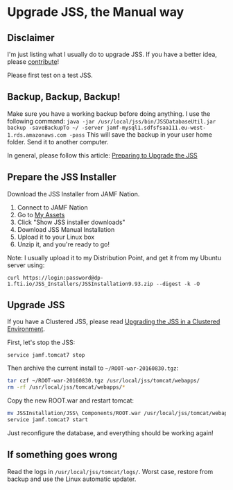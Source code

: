 # Upgrade JSS, the Manual way


## Disclaimer
I'm just listing what I usually do to upgrade JSS. If you have a better idea, please [contribute](https://github.com/Shufflepuck/MacAdminsDoc/blob/master/00_About/Contributing.md)! 

Please first test on a test JSS.


## Backup, Backup, Backup!
Make sure you have a working backup before doing anything. 
I use the following command:
`java -jar /usr/local/jss/bin/JSSDatabaseUtil.jar backup -saveBackupTo ~/ -server jamf-mysql1.sdfsfsaa111.eu-west-1.rds.amazonaws.com -pass`
This will save the backup in your user home folder. Send it to another computer.

In general, please follow this article: [Preparing to Upgrade the JSS](https://jamfnation.jamfsoftware.com/article.html?id=136)

## Prepare the JSS Installer
Download the JSS Installer from JAMF Nation. 

1. Connect to JAMF Nation
2. Go to [My Assets](https://jamfnation.jamfsoftware.com/myAssets.html)
3. Click "Show JSS installer downloads"
4. Download JSS Manual Installation
5. Upload it to your Linux box
6. Unzip it, and you're ready to go!

Note: I usually upload it to my Distribution Point, and get it from my Ubuntu server using:

`curl https://login:password@dp-1.fti.io/JSS_Installers/JSSInstallation9.93.zip --digest -k -O`

## Upgrade JSS
If you have a Clustered JSS, please read [Upgrading the JSS in a Clustered Environment](https://jamfnation.jamfsoftware.com/article.html?id=212). 

First, let's stop the JSS:

`service jamf.tomcat7 stop`

Then archive the current install to `~/ROOT-war-20160830.tgz`:
```sh
tar czf ~/ROOT-war-20160830.tgz /usr/local/jss/tomcat/webapps/
rm -rf /usr/local/jss/tomcat/webapps/*
```

Copy the new ROOT.war and restart tomcat:
```sh
mv JSSInstallation/JSS\ Components/ROOT.war /usr/local/jss/tomcat/webapps/
service jamf.tomcat7 start
```

Just reconfigure the database, and everything should be working again!

## If something goes wrong

Read the logs in `/usr/local/jss/tomcat/logs/`. Worst case, restore from backup and use the Linux automatic updater.
